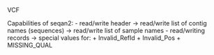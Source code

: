 VCF

Capabilities of seqan2:
    - read/write header
        -> read/write list of contig names (sequences)
        -> read/write list of sample names
    - read/writing records
        -> special values for:
            + Invalid_RefId
            + Invalid_Pos
            + MISSING_QUAL
